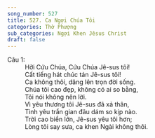 ```yaml
---
song_number: 527
title: 527. Ca Ngợi Chúa Tôi
categories: Thờ Phượng
sub_categories: Ngợi Khen Jêsus Christ
draft: false
---
```

<dl><dt>Câu 1:</dt><dd data-verse="1">Hỡi Cứu Chúa, Cứu Chúa Jê-sus tôi! <br/>Cất tiếng hát chúc tán Jê-sus tôi! <br/>Ca không thôi, dâng lên trọn đời sống. <br/>Chúa tôi cao đẹp, không có ai so bằng, <br/>Tôi nói không nên lời. <br/>Vì yêu thương tôi Jê-sus đã xả thân, <br/>Tình yêu trần gian đâu dám so kịp nào. <br/>Trời cao biển lớn, Jê-sus yêu tôi hơn; <br/>Lòng tôi say sưa, ca khen Ngài không thôi. </dd></dl>